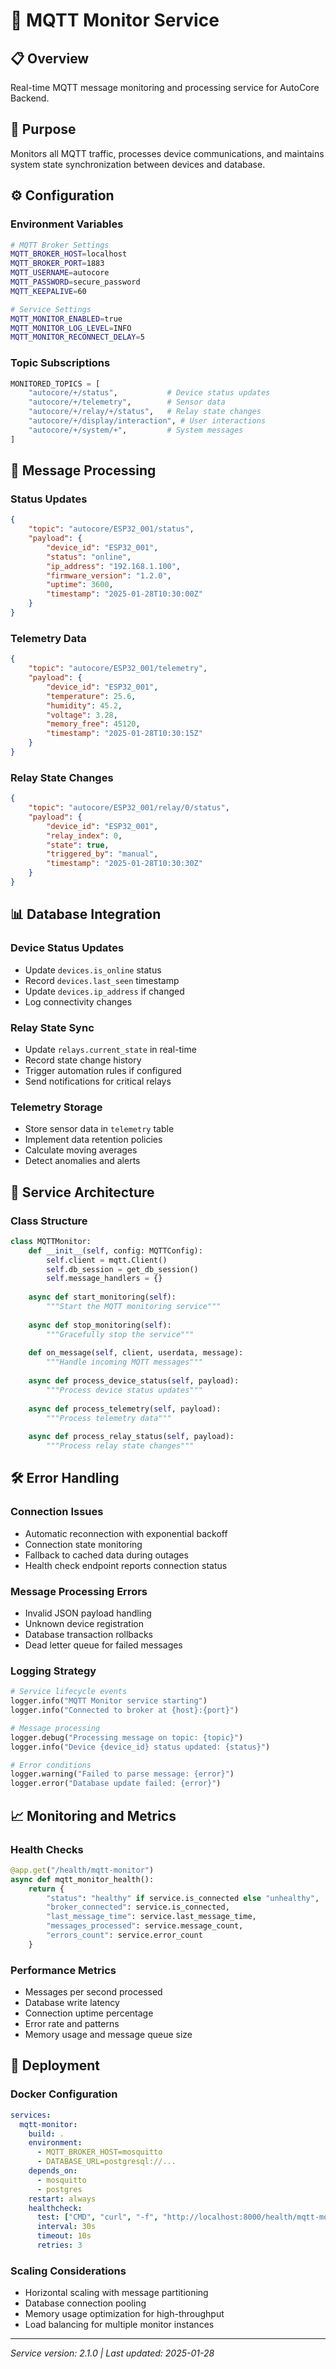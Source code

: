 # 📡 MQTT Monitor Service

## 📋 Overview
Real-time MQTT message monitoring and processing service for AutoCore Backend.

## 🎯 Purpose
Monitors all MQTT traffic, processes device communications, and maintains system state synchronization between devices and database.

## ⚙️ Configuration

### Environment Variables
```bash
# MQTT Broker Settings
MQTT_BROKER_HOST=localhost
MQTT_BROKER_PORT=1883
MQTT_USERNAME=autocore
MQTT_PASSWORD=secure_password
MQTT_KEEPALIVE=60

# Service Settings  
MQTT_MONITOR_ENABLED=true
MQTT_MONITOR_LOG_LEVEL=INFO
MQTT_MONITOR_RECONNECT_DELAY=5
```

### Topic Subscriptions
```python
MONITORED_TOPICS = [
    "autocore/+/status",           # Device status updates
    "autocore/+/telemetry",        # Sensor data
    "autocore/+/relay/+/status",   # Relay state changes
    "autocore/+/display/interaction", # User interactions
    "autocore/+/system/+",         # System messages
]
```

## 🔄 Message Processing

### Status Updates
```json
{
    "topic": "autocore/ESP32_001/status",
    "payload": {
        "device_id": "ESP32_001",
        "status": "online",
        "ip_address": "192.168.1.100",
        "firmware_version": "1.2.0",
        "uptime": 3600,
        "timestamp": "2025-01-28T10:30:00Z"
    }
}
```

### Telemetry Data
```json
{
    "topic": "autocore/ESP32_001/telemetry",
    "payload": {
        "device_id": "ESP32_001",
        "temperature": 25.6,
        "humidity": 45.2,
        "voltage": 3.28,
        "memory_free": 45120,
        "timestamp": "2025-01-28T10:30:15Z"
    }
}
```

### Relay State Changes
```json
{
    "topic": "autocore/ESP32_001/relay/0/status", 
    "payload": {
        "device_id": "ESP32_001",
        "relay_index": 0,
        "state": true,
        "triggered_by": "manual",
        "timestamp": "2025-01-28T10:30:30Z"
    }
}
```

## 📊 Database Integration

### Device Status Updates
- Update `devices.is_online` status
- Record `devices.last_seen` timestamp
- Update `devices.ip_address` if changed
- Log connectivity changes

### Relay State Sync
- Update `relays.current_state` in real-time
- Record state change history
- Trigger automation rules if configured
- Send notifications for critical relays

### Telemetry Storage
- Store sensor data in `telemetry` table
- Implement data retention policies
- Calculate moving averages
- Detect anomalies and alerts

## 🔧 Service Architecture

### Class Structure
```python
class MQTTMonitor:
    def __init__(self, config: MQTTConfig):
        self.client = mqtt.Client()
        self.db_session = get_db_session()
        self.message_handlers = {}
        
    async def start_monitoring(self):
        """Start the MQTT monitoring service"""
        
    async def stop_monitoring(self):
        """Gracefully stop the service"""
        
    def on_message(self, client, userdata, message):
        """Handle incoming MQTT messages"""
        
    async def process_device_status(self, payload):
        """Process device status updates"""
        
    async def process_telemetry(self, payload):
        """Process telemetry data"""
        
    async def process_relay_status(self, payload):
        """Process relay state changes"""
```

## 🛠️ Error Handling

### Connection Issues
- Automatic reconnection with exponential backoff
- Connection state monitoring
- Fallback to cached data during outages
- Health check endpoint reports connection status

### Message Processing Errors
- Invalid JSON payload handling
- Unknown device registration
- Database transaction rollbacks
- Dead letter queue for failed messages

### Logging Strategy
```python
# Service lifecycle events
logger.info("MQTT Monitor service starting")
logger.info("Connected to broker at {host}:{port}")

# Message processing
logger.debug("Processing message on topic: {topic}")
logger.info("Device {device_id} status updated: {status}")

# Error conditions  
logger.warning("Failed to parse message: {error}")
logger.error("Database update failed: {error}")
```

## 📈 Monitoring and Metrics

### Health Checks
```python
@app.get("/health/mqtt-monitor")
async def mqtt_monitor_health():
    return {
        "status": "healthy" if service.is_connected else "unhealthy",
        "broker_connected": service.is_connected,
        "last_message_time": service.last_message_time,
        "messages_processed": service.message_count,
        "errors_count": service.error_count
    }
```

### Performance Metrics
- Messages per second processed
- Database write latency
- Connection uptime percentage
- Error rate and patterns
- Memory usage and message queue size

## 🚀 Deployment

### Docker Configuration
```yaml
services:
  mqtt-monitor:
    build: .
    environment:
      - MQTT_BROKER_HOST=mosquitto
      - DATABASE_URL=postgresql://...
    depends_on:
      - mosquitto
      - postgres
    restart: always
    healthcheck:
      test: ["CMD", "curl", "-f", "http://localhost:8000/health/mqtt-monitor"]
      interval: 30s
      timeout: 10s
      retries: 3
```

### Scaling Considerations
- Horizontal scaling with message partitioning
- Database connection pooling
- Memory usage optimization for high-throughput
- Load balancing for multiple monitor instances

---
*Service version: 2.1.0 | Last updated: 2025-01-28*